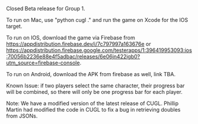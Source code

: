 Closed Beta release for Group 1.

To run on Mac, use "python cugl ." and run the game on Xcode for the IOS target.

To run on IOS, download the game via Firebase from https://appdistribution.firebase.dev/i/7c797997a163676e or https://appdistribution.firebase.google.com/testerapps/1:396419953093:ios:70056b2236e88e4f5adbac/releases/6e06jn422igb0?utm_source=firebase-console. 

To run on Android, download the APK from firebase as well, link TBA. 

Known Issue: if two players select the same character, their progress bar will be combined, so there will only be one progress bar for each player.

Note: We have a modified version of the latest release of CUGL. 
Phillip Martin had modified the code in CUGL to fix a bug in retrieving doubles from JSONs.
